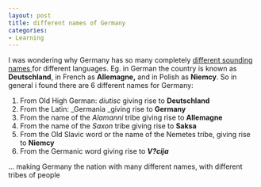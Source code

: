 ```yaml
---
layout: post
title: different names of Germany
categories:
- Learning
---
```



I was wondering why Germany has so many completely [different sounding names ](http://en.wikipedia.org/wiki/Names_for_Germany)for different languages. Eg. in German the country is known as **Deutschland**, in French as **Allemagne,** and in Polish as **Niemcy**. So in general i found there are 6 different names for Germany:

1. From Old High German: _diutisc_ giving rise to **Deutschland**
2. From the Latin: _Germania _giving rise to **Germany**
3. From the name of the _Alamanni_ tribe giving rise to **Allemagne**
4. From the name of the _Saxon_ tribe giving rise to **Saksa**
5. From the Old Slavic word or the name of the Nemetes tribe, giving rise to **Niemcy**
6. From the Germanic word giving rise to _**V?cija**_

... making Germany the nation with many different names, with different tribes of people
